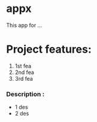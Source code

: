 # appx
This app for ... 

Project features: 
===============
1. 1st fea
2. 2nd fea
3. 3rd fea


### Description :
- 1 des
- 2 des
